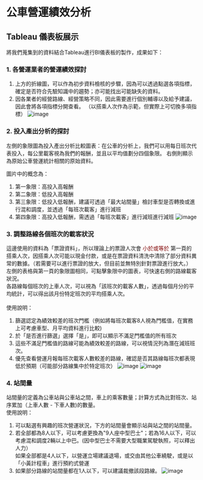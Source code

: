 # 公車營運績效分析



## Tableau 儀表板展示
將我們蒐集到的資料結合Tableau進行BI儀表板的製作，成果如下：
### 1. 各營運業者的營運績效探討
1. 上方的折線圖，可以作為初步資料檢核的步驟，因為可以透過點選各項指標，確定是否符合先驗知識中的趨勢；亦可能找出可能缺失的資料。
2. 因各業者的經營路線、經營策略不同，因此需要進行個別輔導以及給予建議，因此會將各項指標分開查看。
（以搭乘人次作為示範，但實際上可切換多項指標）
![image](https://github.com/user-attachments/assets/b2eef205-7514-403a-9f9a-ce23b31f6cc8)


### 2. 投入產出分析的探討
左側的象限圖為投入產出分析比較圖表：在公車的分析上，我們可以用每日班次代表投入，每公里載客視為我們的報酬，並且以平均值劃分四個象限。
右側則顯示為原始公車營運統計相關的原始資料。

圖片中的概念為：
1. 第一象限：高投入高報酬
2. 第二象限：低投入高報酬
3. 第三象限：低投入低報酬，建議可透過「最大站間量」檢討車型是否轉換或進行混和調度，並透過「每班次載客」進行減班
4. 第四象限：高投入低報酬，需透過「每班次載客」進行減班進行減班
![image](https://github.com/user-attachments/assets/93ff6740-9479-40a5-bf27-2bda1101dc02)


### 3. 調整路線各個班次的載客狀況
這邊使用的資料為「票證資料」，所以理論上的票證人次會 <font color=#800000>小於或等於</font> 第一頁的搭乘人次，因搭乘人次可能以現金付款，或是在票證資料清洗中清除了部分資料異常的數據。（若需要可以進行票證的放大，但目前並無特別針對票證進行放大。）<br>
左側的表格與第一頁的象限圖相同，可點擊象限中的圖表，可快速右側的路線載客狀況。<br>
各路線每個班次的上車人次，可以視為「該班次的載客人數」，透過每個月分的平均統計，可以得出該月份特定班次的平均搭乘人次。<br>
<br>
使用說明：
1. 篩選認定為績效較差的班次門檻（例如將每班次載客8人視為門檻值，在實務上可考慮車型、月平均資料進行比較)
2. 於「是否進行篩選」選擇「是」，即可以顯示不滿足門檻值的所有班次
3. 這些不滿足門檻值的路線可能為績效較差的路線，可以視情況列為潛在減班班次。
4. 優先查看營運月報每班次載客人數較差的路線，確認是否其路線每班次都表現低於預期（可能部分路線集中於特定班次）
![image](https://github.com/user-attachments/assets/d70e0acf-4acb-4ef5-97dd-0ccee8eb717f)
![image](https://github.com/user-attachments/assets/787d1c18-50b6-425e-90b6-ae6b3c89bbd4)


### 4. 站間量
站間量的定義為公車站與公車站之間，車上的乘客數量；計算方式為比對班次、站序累加（上車人數 - 下車人數)的數量。
<br>
使用說明：
1. 可以點選有興趣的班次營運狀況，下方的站間量會顯示站與站之間的站間量。
2. 若全部都為8人以下，可以考慮更換為"9人座中型巴士"；若為16人以下，可以考慮混和調度2輛以上中巴。(因中型巴士不需要大型職業駕駛執照，可以釋出人力）<br>如果全部都是4人以下，以營運立場建議退場，或交由其他公車繞駛，或是以「小黃計程車」進行預約式營運
3. 如果部分路線的站間量都在1人以下，可以建議裁撤該段路線。
![image](https://github.com/user-attachments/assets/e44eaa99-43cc-4cca-886c-2d92d7b095e4)


